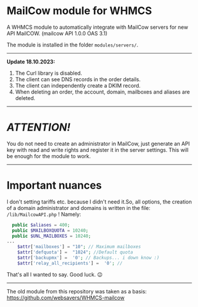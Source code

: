 # MailCow module for WHMCS
A WHMCS module to automatically integrate with MailCow servers for new API MailCOW. (mailcow API 1.0.0 OAS 3.1)

The module is installed in the folder `modules/servers/`. 

---

**Update 18.10.2023:**
1. The Curl library is disabled.
2. The client can see DNS records in the order details.
3. The client can independently create a DKIM record.
4. When deleting an order, the account, domain, mailboxes and aliases are deleted.

---

# *ATTENTION!*
You do not need to create an administrator in MailCow, just generate an API key with read and write rights and register it in the server settings. This will be enough for the module to work.

---

# Important nuances
I don't setting tariffs etc. because I didn't need it.So, all options, the creation of a domain administrator and domains is written in the file: `/lib/MailcowAPI.php` !
Namely: 
```php
  public $aliases = 400;
  public $MAILBOXQUOTA = 10240;
  public $UNL_MAILBOXES = 10240;
...
    $attr['mailboxes'] = "10"; // Maximum mailboxes
    $attr['defquota'] =  "1024"; //Default quota
    $attr['backupmx'] =  '0'; // Backups... i down know :) 
    $attr['relay_all_recipients'] =  '0'; // 

```

That's all I wanted to say. Good luck. 😉

---

The old module from this repository was taken as a basis: https://github.com/websavers/WHMCS-mailcow
